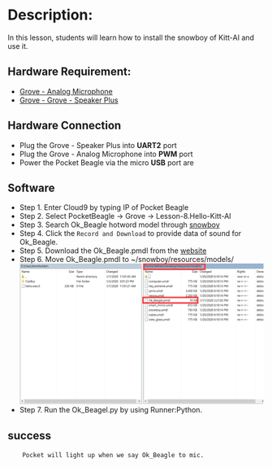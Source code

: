 # Description:

In this lesson, students will learn how to install the snowboy of Kitt-AI and use it.

## Hardware Requirement:

- [Grove - Analog Microphone](http://wiki.seeedstudio.com/Grove-Speaker/)
- [Grove - Grove - Speaker Plus](http://wiki.seeedstudio.com/Grove-Chainable_RGB_LED/)

## Hardware Connection

- Plug the Grove - Speaker Plus into **UART2** port
- Plug the Grove - Analog Microphone into **PWM** port
- Power the Pocket Beagle via the micro **USB** port are 


## Software

- Step 1. Enter Cloud9 by typing IP of Pocket Beagle
- Step 2. Select PocketBeagle -> Grove -> Lesson-8.Hello-Kitt-AI
- Step 3. Search Ok_Beagle hotword model through [snowboy](https://snowboy.kitt.ai/dashboard)
- Step 4. Click the `Record and Download` to provide data of sound for Ok_Beagle.
- Step 5. Download the Ok_Beagle.pmdl from the [website](https://snowboy.kitt.ai/hotword/46889)
- Step 6. Move Ok_Beagle.pmdl to ~/snowboy/resources/models/
![](../img/Ok_Beagle.png)
- Step 7. Run the Ok_Beagel.py by using Runner:Python.

## success
        Pocket will light up when we say Ok_Beagle to mic.
